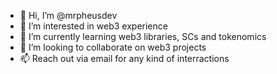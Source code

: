- 👋 Hi, I’m @mrpheusdev
- 👀 I’m interested in web3 experience
- 🌱 I’m currently learning web3 libraries, SCs and tokenomics
- 💞️ I’m looking to collaborate on web3 projects 
- 📫 Reach out via email for any kind of interractions


